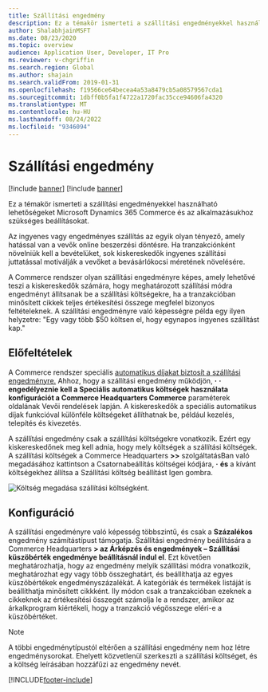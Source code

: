 ```yaml
---
title: Szállítási engedmény
description: Ez a témakör ismerteti a szállítási engedményekkel használható lehetőségeket Microsoft Dynamics 365 Commerce és az alkalmazásukhoz szükséges beállításokat.
author: ShalabhjainMSFT
ms.date: 08/23/2020
ms.topic: overview
audience: Application User, Developer, IT Pro
ms.reviewer: v-chgriffin
ms.search.region: Global
ms.author: shajain
ms.search.validFrom: 2019-01-31
ms.openlocfilehash: f19566ce64becea4a53a8479cb5a08579567cda1
ms.sourcegitcommit: 1dbff0b5fa1f4722a1720fac35cce94606fa4320
ms.translationtype: MT
ms.contentlocale: hu-HU
ms.lasthandoff: 08/24/2022
ms.locfileid: "9346094"
---
```

# <a name="shipping-discount"></a>Szállítási engedmény

[!include [banner](includes/banner.md)]
[!include [banner](includes/preview-banner.md)]

Ez a témakör ismerteti a szállítási engedményekkel használható lehetőségeket Microsoft Dynamics 365 Commerce és az alkalmazásukhoz szükséges beállításokat.

Az ingyenes vagy engedményes szállítás az egyik olyan tényező, amely hatással van a vevők online beszerzési döntésre. Ha tranzakciónként növelniük kell a bevételüket, sok kiskereskedők ingyenes szállítási juttatással motiválják a vevőket a bevásárlókocsi méretének növelésére.

A Commerce rendszer olyan szállítási engedményre képes, amely lehetővé teszi a kiskereskedők számára, hogy meghatározott szállítási módra engedményt állítsanak be a szállítási költségekre, ha a tranzakcióban minősített cikkek teljes értékesítési összege megfelel bizonyos feltételeknek. A szállítási engedményre való képességre példa egy ilyen helyzetre: "Egy vagy több $50 költsen el, hogy egynapos ingyenes szállítást kap."

## <a name="prerequisites"></a>Előfeltételek

A Commerce rendszer speciális [automatikus díjakat biztosít a szállítási engedményre.](/dynamics365/unified-operations/retail/omni-auto-charges) Ahhoz, hogy a szállítási engedmény működjön, **·** **·** **engedélyeznie kell a Speciális automatikus költségek használata konfigurációt a Commerce Headquarters Commerce** paraméterek oldalának Vevői rendelések lapján. A kiskereskedők a speciális automatikus díjak funkcióval különféle költségeket állíthatnak be, például kezelés, telepítés és kivezetés.

A szállítási engedmény csak a szállítási költségekre vonatkozik. Ezért egy kiskereskedőnek meg kell adnia, hogy mely költségek a szállítási költségek. A szállítási költségek a Commerce Headquarters **\>\>** szolgáltatásBan való megadásához kattintson a Csatornabeállítás költségei kódjára, **·** **és** a kívánt költségekhez állítsa a Szállítási költség beállítást Igen gombra.

![Költség megadása szállítási költségként.](./media/Specify_shipping_charge.png)

## <a name="configuration"></a>Konfiguráció

A szállítási engedményre való képesség többszintű, és csak a **Százalékos** engedmény számítástípust támogatja. Szállítási engedmény beállítására a Commerce Headquarters **\> az Árképzés és engedmények – Szállítási küszöbérték engedménye beállításnál indul el**. Ezt követően meghatározhatja, hogy az engedmény melyik szállítási módra vonatkozik, meghatározhat egy vagy több összeghatárt, és beállíthatja az egyes küszöbértékek engedményszázalékát. A kategóriák és termékek listáját is beállíthatja minősített cikkként. Ily módon csak a tranzakcióban ezeknek a cikkeknek az értékesítési összegét számolja le a rendszer, amikor az árkalkprogram kiértékeli, hogy a tranzakció végösszege eléri-e a küszöbértéket.

> [!NOTE]
> A többi engedménytípustól eltérően a szállítási engedmény nem hoz létre engedménysorokat. Ehelyett közvetlenül szerkeszti a szállítási költséget, és a költség leírásában hozzáfűzi az engedmény nevét.

[!INCLUDE[footer-include](../includes/footer-banner.md)]
